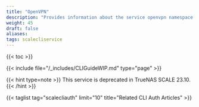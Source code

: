 ```yaml
---
title: "OpenVPN"
description: "Provides information about the service openvpn namespace in the TrueNAS CLI. Includes command syntax and common commands."
weight: 45
draft: false
aliases:
tags: scalecliservice
---
```


{{< toc >}}

{{< include file="/_includes/CLIGuideWIP.md" type="page" >}}

{{< hint type=note >}}
This service is deprecated in TrueNAS SCALE 23.10.
{{< /hint >}}

{{< taglist tag="scalecliauth" limit="10" title="Related CLI Auth Articles" >}}
